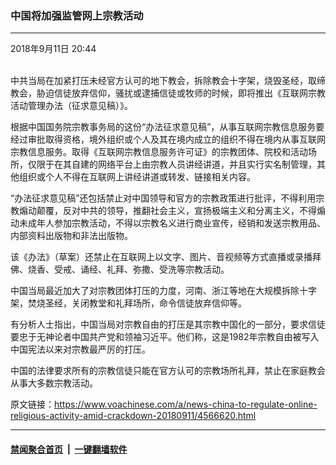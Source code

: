 ### 中国将加强监管网上宗教活动
------------------------

<div class="published">
 <span class="date" title="中国时间">
  <time datetime="2018-09-11T20:44:12+08:00">
   2018年9月11日 20:44
  </time>
 </span>
</div>
<br/>
<div class="wsw">
 <p>
  中共当局在加紧打压未经官方认可的地下教会，拆除教会十字架，烧毁圣经，取缔教会，胁迫信徒放弃信仰，骚扰或逮捕信徒或牧师的时候，即将推出《互联网宗教活动管理办法（征求意见稿）》。
 </p>
 <p>
  根据中国国务院宗教事务局的这份“办法征求意见稿”，从事互联网宗教信息服务要经过审批取得资格，境外组织或个人及其在境内成立的组织不得在境内从事互联网宗教信息服务。取得《互联网宗教信息服务许可证》的宗教团体、院校和活动场所，仅限于在其自建的网络平台上由宗教人员讲经讲道，并且实行实名制管理，其他组织或个人不得在互联网上讲经讲道或转发、链接相关内容。
 </p>
 <p>
  “办法征求意见稿”还包括禁止对中国领导和官方的宗教政策进行批评，不得利用宗教煽动颠覆，反对中共的领导，推翻社会主义，宣扬极端主义和分离主义，不得煽动未成年人参加宗教活动，不得以宗教名义进行商业宣传，经销和发送宗教用品、内部资料出版物和非法出版物。
 </p>
 <p>
  该《办法》（草案）还禁止在互联网上以文字、图片、音视频等方式直播或录播拜佛、烧香、受戒、诵经、礼拜、弥撒、受洗等宗教活动。
 </p>
 <p>
  中国当局最近加大了对宗教团体打压的力度，河南、浙江等地在大规模拆除十字架，焚烧圣经，关闭教堂和礼拜场所，命令信徒放弃信仰等。
 </p>
 <p>
  有分析人士指出，中国当局对宗教自由的打压是其宗教中国化的一部分，要求信徒要忠于无神论者中国共产党和领袖习近平。他们称，这是1982年宗教自由被写入中国宪法以来对宗教最严厉的打压。
 </p>
 <p>
  中国的法律要求所有的宗教信徒只能在官方认可的宗教场所礼拜，禁止在家庭教会从事大多数宗教活动。
 </p>
</div>

原文链接：https://www.voachinese.com/a/news-china-to-regulate-online-religious-activity-amid-crackdown-20180911/4566620.html


------------------------
#### [禁闻聚合首页](https://github.com/gfw-breaker/banned-news/blob/master/README.md) &nbsp;|&nbsp;  [一键翻墙软件](https://github.com/gfw-breaker/nogfw/blob/master/README.md)